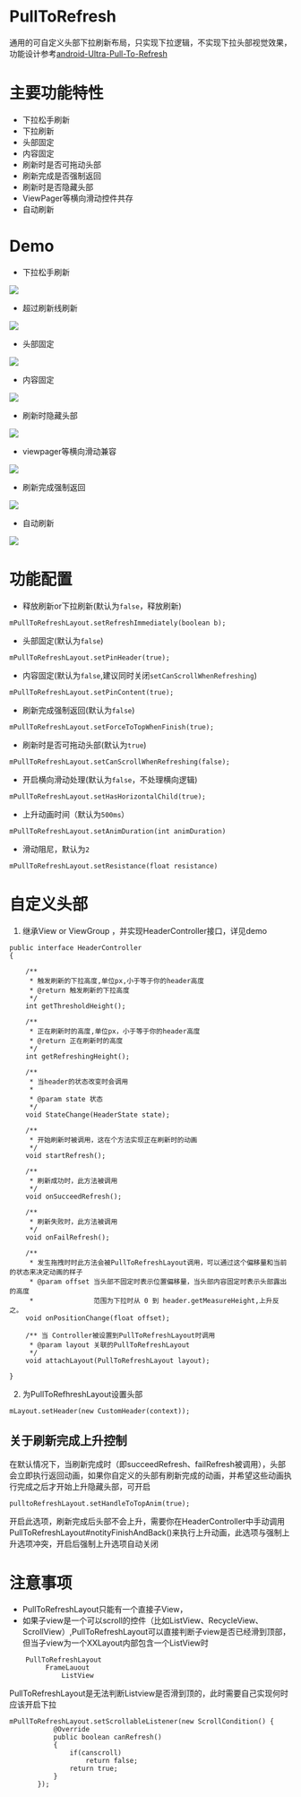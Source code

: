 # PullToRefresh
通用的可自定义头部下拉刷新布局，只实现下拉逻辑，不实现下拉头部视觉效果，功能设计参考[android-Ultra-Pull-To-Refresh](https://github.com/liaohuqiu/android-Ultra-Pull-To-Refresh)

# 主要功能特性
 
 * 下拉松手刷新
 * 下拉刷新
 * 头部固定
 * 内容固定
 * 刷新时是否可拖动头部
 * 刷新完成是否强制返回
 * 刷新时是否隐藏头部
 * ViewPager等横向滑动控件共存
 * 自动刷新

# Demo
 * 下拉松手刷新
 
![](https://github.com/dzysghr/PullToRefresh/raw/master/gif/%E4%B8%8B%E6%8B%89%E9%87%8A%E6%94%BE%E5%88%B7%E6%96%B0_clip.gif)
 
* 超过刷新线刷新

![](https://github.com/dzysghr/PullToRefresh/raw/master/gif/%E8%B6%85%E8%BF%87%E5%88%B7%E6%96%B0%E7%BA%BF%E5%88%B7%E6%96%B0_clip.gif)

* 头部固定

![](https://github.com/dzysghr/PullToRefresh/raw/master/gif/%E5%A4%B4%E9%83%A8%E5%9B%BA%E5%AE%9A_clip.gif)

* 内容固定

![](https://github.com/dzysghr/PullToRefresh/raw/master/gif/%E5%86%85%E5%AE%B9%E5%9B%BA%E5%AE%9A_clip.gif)

* 刷新时隐藏头部

![](https://github.com/dzysghr/PullToRefresh/raw/master/gif/%E9%9A%90%E8%97%8F%E5%A4%B4%E9%83%A8_clip.gif)

* viewpager等横向滑动兼容

![](https://github.com/dzysghr/PullToRefresh/raw/master/gif/%E6%A8%AA%E5%90%91_clip.gif)

* 刷新完成强制返回

![](https://github.com/dzysghr/PullToRefresh/raw/master/gif/%E5%BC%BA%E5%88%B6%E8%BF%94%E5%9B%9E_clip.gif)

* 自动刷新

![](https://github.com/dzysghr/PullToRefresh/raw/master/gif/%E8%87%AA%E5%8A%A8%E5%88%B7%E6%96%B0_clip.gif)

 
# 功能配置

* 释放刷新or下拉刷新(默认为`false`，释放刷新)

```
mPullToRefreshLayout.setRefreshImmediately(boolean b);
```

* 头部固定(默认为`false`)
```
mPullToRefreshLayout.setPinHeader(true);
```

* 内容固定(默认为`false`,建议同时关闭`setCanScrollWhenRefreshing`)
```
mPullToRefreshLayout.setPinContent(true);
```

* 刷新完成强制返回(默认为`false`)
```
mPullToRefreshLayout.setForceToTopWhenFinish(true);
```

* 刷新时是否可拖动头部(默认为`true`)
```
mPullToRefreshLayout.setCanScrollWhenRefreshing(false);
```

* 开启横向滑动处理(默认为`false`，不处理横向逻辑)

```
mPullToRefreshLayout.setHasHorizontalChild(true);
```


* 上升动画时间（默认为`500ms`）

```
mPullToRefreshLayout.setAnimDuration(int animDuration)
```

* 滑动阻尼，默认为`2`

```
mPullToRefreshLayout.setResistance(float resistance)
```

# 自定义头部

1. 继承View or ViewGroup ，并实现HeaderController接口，详见demo
```
public interface HeaderController
{

    /**
     * 触发刷新的下拉高度,单位px,小于等于你的header高度
     * @return 触发刷新的下拉高度
     */
    int getThresholdHeight();

    /**
     * 正在刷新时的高度,单位px，小于等于你的header高度
     * @return 正在刷新时的高度
     */
    int getRefreshingHeight();

    /**
     * 当header的状态改变时会调用
     *
     * @param state 状态
     */
    void StateChange(HeaderState state);

    /**
     * 开始刷新时被调用，这在个方法实现正在刷新时的动画
     */
    void startRefresh();

    /**
     * 刷新成功时，此方法被调用
     */
    void onSucceedRefresh();

    /**
     * 刷新失败时，此方法被调用
     */
    void onFailRefresh();

    /**
     * 发生拖拽时时此方法会被PullToRefreshLayout调用，可以通过这个偏移量和当前的状态来决定动画的样子
     * @param offset 当头部不固定时表示位置偏移量，当头部内容固定时表示头部露出的高度
     *               范围为下拉时从 0 到 header.getMeasureHeight,上升反之。
    void onPositionChange(float offset);

    /** 当 Controller被设置到PullToRefreshLayout时调用
     * @param layout 关联的PullToRefreshLayout
     */
    void attachLayout(PullToRefreshLayout layout);

}
```

2. 为PullToRefhreshLayout设置头部
```
mLayout.setHeader(new CustomHeader(context));
```

## 关于刷新完成上升控制
在默认情况下，当刷新完成时（即succeedRefresh、failRefresh被调用），头部会立即执行返回动画，如果你自定义的头部有刷新完成的动画，并希望这些动画执行完成之后才开始上升隐藏头部，可开启
```
pulltoRefreshLayout.setHandleToTopAnim(true);
```
开启此选项，刷新完成后头部不会上升，需要你在HeaderController中手动调用PullToRefreshLayout#notityFinishAndBack()来执行上升动画，此选项与强制上升选项冲突，开启后强制上升选项自动关闭


# 注意事项

* PullToRefreshLayout只能有一个直接子View，
* 如果子view是一个可以scroll的控件（比如ListView、RecycleView、ScrollView）,PullToRefreshLayout可以直接判断子view是否已经滑到顶部，但当子view为一个XXLayout内部包含一个ListView时


```
    PullToRefreshLayout
         FrameLauout
             ListView
 ```
 PullToRefreshLayout是无法判断Listview是否滑到顶的，此时需要自己实现何时应该开启下拉
 ```
 mPullToRefreshLayout.setScrollableListener(new ScrollCondition() {
            @Override
            public boolean canRefresh()
            {
                if(canscroll)
                    return false;
                return true;
            }
        });
 ```
